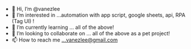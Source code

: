 - 👋 Hi, I’m @vanezlee
- 👀 I’m interested in ...automation with app script, google sheets, api, RPA (Tag UI) !
- 🌱 I’m currently learning ... all of the above!
- 💞️ I’m looking to collaborate on ... all of the above as a pet project! 
- 📫 How to reach me ...vanezlee@gmail.com

<!---
vanezlee/vanezlee is a ✨ special ✨ repository because its `README.md` (this file) appears on your GitHub profile.
You can click the Preview link to take a look at your changes.
--->
